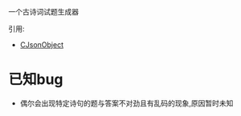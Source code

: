 一个古诗词试题生成器

引用:
- [CJsonObject](https://github.com/Bwar/CJsonObject)

# 已知bug
- 偶尔会出现特定诗句的题与答案不对劲且有乱码的现象,原因暂时未知
